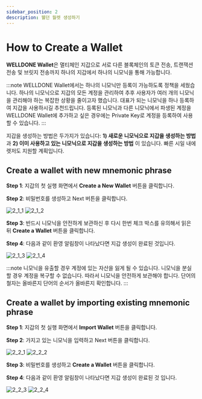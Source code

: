 ```yaml
---
sidebar_position: 2
description: 웰던 월렛 생성하기
---
```


# How to Create a Wallet

**WELLDONE Wallet**은 멀티체인 지갑으로 서로 다른 블록체인의 토큰 전송, 트랜잭션 전송 및 브릿지 전송까지 하나의 지갑에서 하나의 니모닉을 통해 가능합니다.

:::note
WELLDONE Wallet에서는 하나의 니모닉만 등록이 가능하도록 정책을 세웠습니다. 하나의 니모닉으로 지갑의 모든 계정을 관리하여 추후 사용자가 여러 개의 니모닉을 관리해야 하는 복잡한 상황을 줄이고자 했습니다. 대표가 되는 니모닉을 하나 등록하여 지갑을 사용하시길 추천드립니다. 등록된 니모닉과 다른 니모닉에서 파생된 계정을 WELLDONE Wallet에 추가하고 싶은 경우에는 Private Key로 계정을 등록하여 사용할 수 있습니다.
:::

지갑을 생성하는 방법은 두가지가 있습니다: **1) 새로운 니모닉으로 지갑을 생성하는 방법** 과 **2) 이미 사용하고 있는 니모닉으로 지갑을 생성하는 방법** 이 있습니다. 빠른 시일 내에 렛저도 지원할 계획입니다.

## Create a wallet with new mnemonic phrase

**Step 1**: 지갑의 첫 실행 화면에서 **Create a New Wallet** 버튼을 클릭합니다.

**Step 2**: 비밀번호를 생성하고 Next 버튼을 클릭합니다.

![2_1_1](./img/2_1_1.png?raw=true '2_1_1')
![2_1_2](./img/2_1_2.png?raw=true '2_1_2')

**Step 3**: 반드시 니모닉을 안전하게 보관하신 후 다시 한번 체크 박스를 유의해서 읽은 뒤 **Create a Wallet** 버튼을 클릭합니다.

**Step 4**: 다음과 같이 환영 알림창이 나타났다면 지갑 생성이 완료된 것입니다.

![2_1_3](./img/2_1_3.png?raw=true '2_1_3')
![2_1_4](./img/2_1_4.png?raw=true '2_1_4')

:::note
니모닉을 유출할 경우 계정에 있는 자산을 잃게 될 수 있습니다. 니모닉을 분실할 경우 계정을 복구할 수 없습니다. 따라서 니모닉을 안전하게 보관해야 합니다. 단어의 철자는 올바른지 단어의 순서가 올바른지 확인합니다.
:::

## Create a wallet by importing existing mnemonic phrase

**Step 1**: 지갑의 첫 실행 화면에서 **Import Wallet** 버튼을 클릭합니다.

**Step 2**: 가지고 있는 니모닉을 입력하고 Next 버튼을 클릭합니다.

![2_2_1](./img/2_2_1.png?raw=true '2_2_1')
![2_2_2](./img/2_2_2.png?raw=true '2_2_2')

**Step 3**: 비밀번호를 생성하고 **Create a Wallet** 버튼을 클릭합니다.

**Step 4**: 다음과 같이 환영 알림창이 나타났다면 지갑 생성이 완료된 것 입니다.

![2_2_3](./img/2_2_3.png?raw=true '2_2_3')
![2_2_4](./img/2_2_4.png?raw=true '2_2_4')
